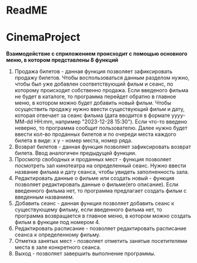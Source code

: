 # ReadME 
# CinemaProject
**Взаимодействие с сприложением происходит с помощью основного меню, в котором представлены 8 функций**
1. Продажа билетов - данная функция позволяет зафиксировать продажу билетов. Чтобы воспользоваться данным разделом нужно, чтобы был уже добавлен соответствующий фильм и сеанс,
по которому происходит собственно продажа. Если введеного фильма не будет в каталоге, то программа перейдет обратно в главное меню, в котором можно будет добавить новый фильм.
Чтобы осуществить продажу нужно ввести существующий фильм и дату, которая отвечает за сеанс фильма (дата вводится в формате yyyy-MM-dd HH:mm, например "2023-12-28 15:30"). Если что-то введено неверно,
то программа сообщит пользователю. Далее нужно будет ввести кол-во проданных билетов и по очереди места каждого билета в виде: x y - номер места, номер ряда.
2. Возврат билетов - данная функция позволяет зафиксировать возврат билета. Ввод аналогичен предыдущей функции.
3. Просмотр свободных и проданных мест - функция позволяет посмотреть зал кинотеатра на определенный сеанс. Нужно ввести название фильма и дату сеанса, чтобы увидеть заполненность зала.
4. Редактировать данные о фильме или создать новый - функция позволяет редактировать данные о фильме(его описание). Если введенного фильма нет, то программа предлагает создать фильм
с введенным названием.
5. Добавить сеанс - данная функция позволяет добавить сеанс к существующему фильму, если введенного фильма нет, то программа возвращается в главное меню, в котором можно создать фильм в функции
под номером 4.
6. Редактировать расписание - позволяет редактировать расписание сеанса к определенному фильму.
7. Отметка занятых мест - позволяет отметить занятые посетителями места в зале конкретного сеанса.
8. Выход - позволяет завершить выполнение программы.
